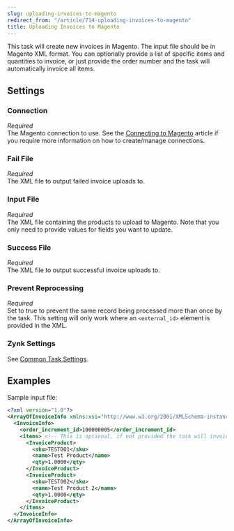 ```yaml
---
slug: uploading-invoices-to-magento
redirect_from: "/article/714-uploading-invoices-to-magento"
title: Uploading Invoices to Magento
---
```

This task will create new invoices in Magento. The input file should be in Magento XML format. You can optionally provide a list of specific items and quantities to invoice, or just provide the order number and the task will automatically invoice all items.

## Settings
### Connection
_Required_  
The Magento connection to use. See the [Connecting to Magento](connecting-to-magento) article if you require more information on how to create/manage connections.

### Fail File
_Required_  
The XML file to output failed invoice uploads to.

### Input File
_Required_  
The XML file containing the products to upload to Magento. Note that you only need to provide values for fields you want to update.

### Success File
_Required_  
The XML file to output successful invoice uploads to. 

### Prevent Reprocessing
_Required_  
Set to true to prevent the same record being processed more than once by the task. This setting will only work where an `<external_id>` element is provided in the XML.

### Zynk Settings
See [Common Task Settings](common-task-settings).

## Examples
Sample input file:
```xml
<?xml version="1.0"?>
<ArrayOfInvoiceInfo xmlns:xsi="http://www.w3.org/2001/XMLSchema-instance" xmlns:xsd="http://www.w3.org/2001/XMLSchema">
  <InvoiceInfo>
    <order_increment_id>100000005</order_increment_id>
    <items> <!-- This is optional, if not provided the task will invoice all items on the order -->
      <InvoiceProduct>
        <sku>TEST001</sku>
        <name>Test Product</name>
        <qty>1.0000</qty>
      </InvoiceProduct>
      <InvoiceProduct>
        <sku>TEST002</sku>
        <name>Test Product 2</name>
        <qty>1.0000</qty>
      </InvoiceProduct>
    </items>
  </InvoiceInfo>
</ArrayOfInvoiceInfo>
```